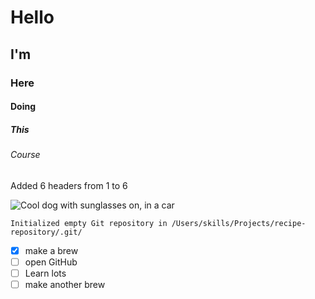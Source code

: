# Hello
## I'm
### Here
#### Doing
##### This
###### Course

Added 6 headers from 1 to 6

![Cool dog with sunglasses on, in a car](https://i.pinimg.com/originals/e5/9f/22/e59f22338a6d2e9e801f318b95584091.jpg)

```
Initialized empty Git repository in /Users/skills/Projects/recipe-repository/.git/
```

- [x] make a brew
- [ ] open GitHub
- [ ] Learn lots
- [ ] make another brew
